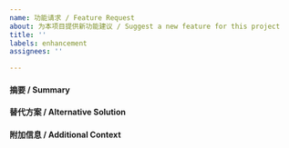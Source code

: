 ```yaml
---
name: 功能请求 / Feature Request
about: 为本项目提供新功能建议 / Suggest a new feature for this project
title: ''
labels: enhancement
assignees: ''

---
```


#### 摘要 / Summary
<!--
新功能应该做什么。
What the new feature should do.
-->

#### 替代方案 / Alternative Solution
<!--
其它可能的解决方案（如果有）。
Other possible solutions, if any.
-->

#### 附加信息 / Additional Context
<!--
与此功能请求有关的上下文信息或截图。
Additional context or screenshots about the feature request.
-->
